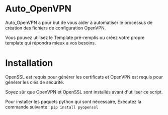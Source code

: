 # Auto_OpenVPN

Auto_OpenVPN a pour but de vous aider à automatiser le processus de création des fichiers de configuration OpenVPN.

Vous pouvez utilisez le Template pré-remplis ou créez votre propre template qui répondra mieux a vos besoins.

# Installation

OpenSSL est requis pour générer les certificats et OpenVPN est requis pour générer les clés de sécurité.

Soyez sûr que OpenVPN et OpenSSL sont installés avant d'utiliser ce script.

Pour installer les paquets python qui sont nécessaire, Exécutez la commande suivante : ```pip install pyopenssl```
